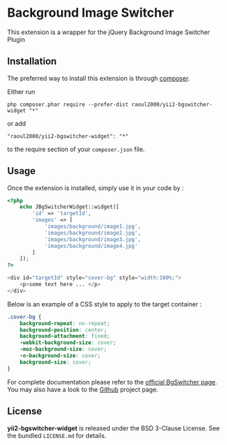 Background Image Switcher
=========================
This extension is a wrapper for the jQuery Background Image Switcher Plugin

Installation
------------

The preferred way to install this extension is through [composer](http://getcomposer.org/download/).

Either run

```
php composer.phar require --prefer-dist raoul2000/yii2-bgswitcher-widget "*"
```

or add

```
"raoul2000/yii2-bgswitcher-widget": "*"
```

to the require section of your `composer.json` file.


Usage
-----

Once the extension is installed, simply use it in your code by  :

```php
<?php
	echo JBgSwitcherWidget::widget([
		'id' => 'targetId',
		'images' => [
			'images/background/image1.jpg',
			'images/background/image2.jpg',
			'images/background/image3.jpg',
			'images/background/image4.jpg'
		]
	]);
?>

<div id="targetId" style="cover-bg" style="width:100%;">
	<p>some text here ... </p>
</div>
```

Below is an example of a CSS style to apply to the target container :  


```css
.cover-bg {
	background-repeat: no-repeat;
	background-position: center;
	background-attachment: fixed;
	-webkit-background-size: cover;
	-moz-background-size: cover;
	-o-background-size: cover;
	background-size: cover;
}
```

For complete documentation please refer to the [official BgSwitcher page](http://rewish.github.io/jquery-bgswitcher/). You may also have a look
to the [Github](https://github.com/rewish/jquery-bgswitcher) project page.

License
-------

**yii2-bgswitcher-widget** is released under the BSD 3-Clause License. See the bundled `LICENSE.md` for details.
